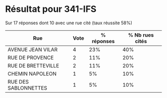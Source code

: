 # Résultat pour 341-IFS

Sur 17 réponses dont 10 avec une rue cité (taux réussite 58%)

| Rue | Vote | % réponses | % Nb rues cités|
|-----|------|------------|----------------|
| AVENUE JEAN VILAR | 4 | 23% | 40%|
| RUE DE PROVENCE | 2 | 11% | 20%|
| RUE DE BRETTEVILLE | 2 | 11% | 20%|
| CHEMIN NAPOLEON | 1 | 5% | 10%|
| RUE DES SABLONNETTES | 1 | 5% | 10%|
